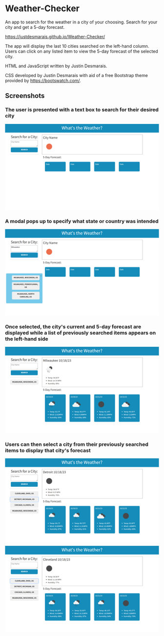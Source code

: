 # Weather-Checker

An app to search for the weather in a city of your choosing.  Search for your city and get a 5-day forecast.  

https://justdesmarais.github.io/Weather-Checker/

The app will display the last 10 cities searched on the left-hand column.  Users can click on any listed item to view the 5-day forecast of the selected city.

HTML and JavaScript written by Justin Desmarais.

CSS developed by Justin Desmarais with aid of a free Bootstrap theme provided by https://bootswatch.com/.

## Screenshots

### The user is presented with a text box to search for their desired city

![clean web app](./assets/Screenshot%20(17).png)


### A modal pops up to specify what state or country was intended

![modal popup](./assets/Screenshot%20(18).png)


### Once selected, the city's current and 5-day forecast are displayed while a list of previously searched items appears on the left-hand side

![data full](./assets/Screenshot%20(19).png)


### Users can then select a city from their previously searched items to display that city's forecast

![city one](./assets/Screenshot%20(20).png)
![city two](./assets/Screenshot%20(21).png)
